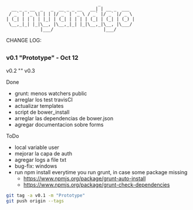```
                                   _             
  __ _ _ __  _   _  __ _ _ __   __| | __ _  ___  
 / _` | '_ \| | | |/ _` | '_ \ / _` |/ _` |/ _ \ 
| (_| | | | | |_| | (_| | | | | (_| | (_| | (_) |
 \__,_|_| |_|\__, |\__,_|_| |_|\__,_|\__, |\___/ 
             |___/                   |___/       

```

CHANGE LOG:
##
### v0.1 "Prototype" - Oct 12
v0.2 ""
v0.3

Done
- grunt: menos watchers public
- arreglar los test travisCI
- actualizar templates
- script de bower_install
- arreglar las dependencias de bower.json
- agregar documentacion sobre forms

ToDo
- local variable user
- mejorar la capa de auth
- agregar logs a file txt
- bug-fix: windows
- run npm install everytime you run grunt, in case some package missing 
    - https://www.npmjs.org/package/grunt-auto-install
    - https://www.npmjs.org/package/grunt-check-dependencies

```bash
git tag -a v0.1 -m "Prototype"
git push origin --tags
```
